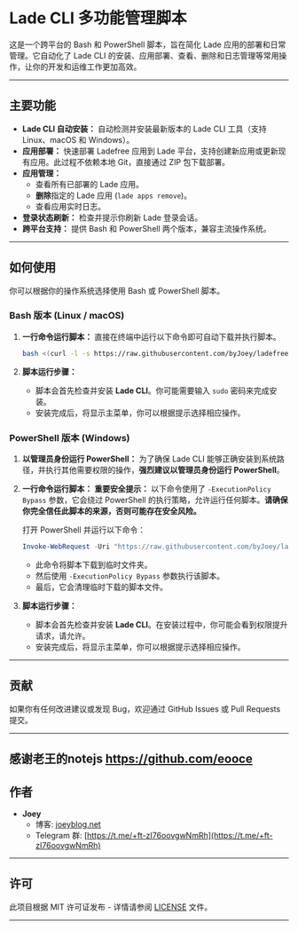 
# Lade CLI 多功能管理脚本

这是一个跨平台的 Bash 和 PowerShell 脚本，旨在简化 Lade 应用的部署和日常管理。它自动化了 Lade CLI 的安装、应用部署、查看、删除和日志管理等常用操作，让你的开发和运维工作更加高效。

-----

## 主要功能

  * **Lade CLI 自动安装：** 自动检测并安装最新版本的 Lade CLI 工具（支持 Linux、macOS 和 Windows）。
  * **应用部署：** 快速部署 Ladefree 应用到 Lade 平台，支持创建新应用或更新现有应用。此过程不依赖本地 Git，直接通过 ZIP 包下载部署。
  * **应用管理：**
      * 查看所有已部署的 Lade 应用。
      * **删除**指定的 Lade 应用 (`lade apps remove`)。
      * 查看应用实时日志。
  * **登录状态刷新：** 检查并提示你刷新 Lade 登录会话。
  * **跨平台支持：** 提供 Bash 和 PowerShell 两个版本，兼容主流操作系统。

-----

## 如何使用

你可以根据你的操作系统选择使用 Bash 或 PowerShell 脚本。

### Bash 版本 (Linux / macOS)

1.  **一行命令运行脚本：**
    直接在终端中运行以下命令即可自动下载并执行脚本。

    ```bash
    bash <(curl -l -s https://raw.githubusercontent.com/byJoey/ladefree/refs/heads/main/install.sh)
    ```


2.  **脚本运行步骤：**

      * 脚本会首先检查并安装 **Lade CLI**。你可能需要输入 `sudo` 密码来完成安装。
      * 安装完成后，将显示主菜单，你可以根据提示选择相应操作。

### PowerShell 版本 (Windows)

1.  **以管理员身份运行 PowerShell：**
    为了确保 Lade CLI 能够正确安装到系统路径，并执行其他需要权限的操作，**强烈建议以管理员身份运行 PowerShell**。

2.  **一行命令运行脚本：**
    **重要安全提示：** 以下命令使用了 `-ExecutionPolicy Bypass` 参数，它会绕过 PowerShell 的执行策略，允许运行任何脚本。**请确保你完全信任此脚本的来源，否则可能存在安全风险。**

    打开 PowerShell 并运行以下命令：

    ```powershell
    Invoke-WebRequest -Uri "https://raw.githubusercontent.com/byJoey/ladefree/main/install.ps1" -OutFile "$env:TEMP\install.ps1"; PowerShell -ExecutionPolicy Bypass -File "$env:TEMP\install.ps1"; Remove-Item "$env:TEMP\install.ps1" -ErrorAction SilentlyContinue
    ```


      * 此命令将脚本下载到临时文件夹。
      * 然后使用 `-ExecutionPolicy Bypass` 参数执行该脚本。
      * 最后，它会清理临时下载的脚本文件。

3.  **脚本运行步骤：**

      * 脚本会首先检查并安装 **Lade CLI**。在安装过程中，你可能会看到权限提升请求，请允许。
      * 安装完成后，将显示主菜单，你可以根据提示选择相应操作。

-----

## 贡献

如果你有任何改进建议或发现 Bug，欢迎通过 GitHub Issues 或 Pull Requests 提交。

-----
## 感谢老王的notejs https://github.com/eooce

## 作者

  * **Joey**
      * 博客: [joeyblog.net](https://joeyblog.net)
      * Telegram 群: [https://t.me/+ft-zI76oovgwNmRh](https://t.me/+ft-zI76oovgwNmRh)

-----

## 许可

此项目根据 MIT 许可证发布 - 详情请参阅 [LICENSE](https://www.google.com/search?q=LICENSE) 文件。

-----
